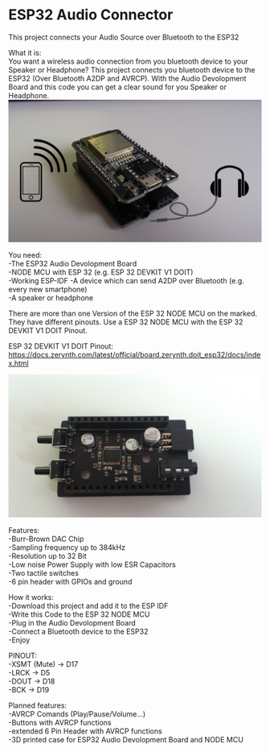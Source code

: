 # **ESP32 Audio Connector**
This project connects your Audio Source over Bluetooth to the ESP32

What it is:  
You want a wireless audio connection from you bluetooth device to your Speaker or Headphone? 
This project connects you bluetooth device to the ESP32 (Over Bluetooth A2DP and AVRCP). With the Audio Devolopment Board and this code you can get a clear sound for you Speaker or Headphone.
![Alt-Text](/pictures/overview.jpg)

You need:  
-The ESP32 Audio Devolopment Board  
-NODE MCU with ESP 32 (e.g. ESP 32 DEVKIT V1 DOIT)  
-Working ESP-IDF
-A device which can send A2DP over Bluetooth (e.g. every new smartphone)  
-A speaker or headphone  

There are more than one Version of the ESP 32 NODE MCU on the marked. They have different pinouts. Use a ESP 32 NODE MCU with the ESP 32 DEVKIT V1 DOIT Pinout.

ESP 32 DEVKIT V1 DOIT Pinout: https://docs.zerynth.com/latest/official/board.zerynth.doit_esp32/docs/index.html

![Alt-Text](/pictures/DSC_0002.jpg)

Features:  
-Burr-Brown DAC Chip  
-Sampling frequency up to 384kHz  
-Resolution up to 32 Bit  
-Low noise Power Supply with low ESR Capacitors  
-Two tactile switches  
-6 pin header with GPIOs and ground  

How it works:  
-Download this project and add it to the ESP IDF  
-Write this Code to the ESP 32 NODE MCU  
-Plug in the Audio Devolopment Board  
-Connect a Bluetooth device to the ESP32  
-Enjoy

PINOUT:  
-XSMT (Mute)    -> D17  
-LRCK           -> D5  
-DOUT           -> D18  
-BCK            -> D19  

Planned features:  
-AVRCP Comands (Play/Pause/Volume...)  
-Buttons with AVRCP functions  
-extended 6 Pin Header with AVRCP functions  
-3D printed case for ESP32 Audio Devolopment Board and NODE MCU
